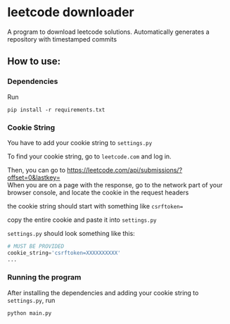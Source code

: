 # leetcode downloader
A program to download leetcode solutions. Automatically generates a repository with timestamped commits


## How to use:
### Dependencies
Run
```
pip install -r requirements.txt
```
### Cookie String
You have to add your cookie string to `settings.py`

To find your cookie string, go to `leetcode.com` and log in.

Then, you can go to https://leetcode.com/api/submissions/?offset=0&lastkey= \
When you are on a page with the response, go to the network part of your browser console, and locate the cookie in the request headers 

the cookie string should start with something like `csrftoken=` 

copy the entire cookie and paste it into `settings.py`

`settings.py` should look something like this:

```settings.py
# MUST BE PROVIDED
cookie_string='csrftoken=XXXXXXXXXX'
...
```

### Running the program
After installing the dependencies and adding your cookie string to `settings.py`, run

```
python main.py
```

